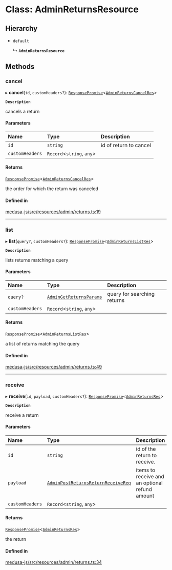 # Class: AdminReturnsResource

## Hierarchy

- `default`

  ↳ **`AdminReturnsResource`**

## Methods

### cancel

▸ **cancel**(`id`, `customHeaders?`): [`ResponsePromise`](../modules/internal.md#responsepromise)<[`AdminReturnsCancelRes`](../modules/internal-19.md#adminreturnscancelres)\>

**`Description`**

cancels a return

#### Parameters

| Name | Type | Description |
| :------ | :------ | :------ |
| `id` | `string` | id of return to cancel |
| `customHeaders` | `Record`<`string`, `any`\> |  |

#### Returns

[`ResponsePromise`](../modules/internal.md#responsepromise)<[`AdminReturnsCancelRes`](../modules/internal-19.md#adminreturnscancelres)\>

the order for which the return was canceled

#### Defined in

[medusa-js/src/resources/admin/returns.ts:19](https://github.com/medusajs/medusa/blob/e38dd7f6/packages/medusa-js/src/resources/admin/returns.ts#L19)

___

### list

▸ **list**(`query?`, `customHeaders?`): [`ResponsePromise`](../modules/internal.md#responsepromise)<[`AdminReturnsListRes`](../modules/internal-19.md#adminreturnslistres)\>

**`Description`**

lists returns matching a query

#### Parameters

| Name | Type | Description |
| :------ | :------ | :------ |
| `query?` | [`AdminGetReturnsParams`](internal-19.AdminGetReturnsParams.md) | query for searching returns |
| `customHeaders` | `Record`<`string`, `any`\> |  |

#### Returns

[`ResponsePromise`](../modules/internal.md#responsepromise)<[`AdminReturnsListRes`](../modules/internal-19.md#adminreturnslistres)\>

a list of returns matching the query

#### Defined in

[medusa-js/src/resources/admin/returns.ts:49](https://github.com/medusajs/medusa/blob/e38dd7f6/packages/medusa-js/src/resources/admin/returns.ts#L49)

___

### receive

▸ **receive**(`id`, `payload`, `customHeaders?`): [`ResponsePromise`](../modules/internal.md#responsepromise)<[`AdminReturnsRes`](../modules/internal-19.md#adminreturnsres)\>

**`Description`**

receive a return

#### Parameters

| Name | Type | Description |
| :------ | :------ | :------ |
| `id` | `string` | id of the return to receive. |
| `payload` | [`AdminPostReturnsReturnReceiveReq`](internal-19.AdminPostReturnsReturnReceiveReq.md) | items to receive and an optional refund amount |
| `customHeaders` | `Record`<`string`, `any`\> |  |

#### Returns

[`ResponsePromise`](../modules/internal.md#responsepromise)<[`AdminReturnsRes`](../modules/internal-19.md#adminreturnsres)\>

the return

#### Defined in

[medusa-js/src/resources/admin/returns.ts:34](https://github.com/medusajs/medusa/blob/e38dd7f6/packages/medusa-js/src/resources/admin/returns.ts#L34)
